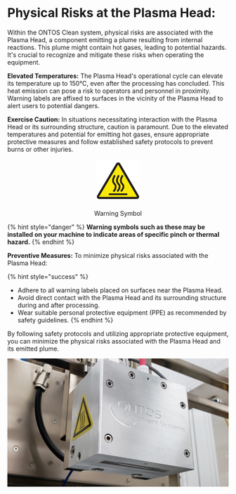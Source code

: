 # Physical Risks at the Plasma Head:

Within the ONTOS Clean system, physical risks are associated with the Plasma Head, a component emitting a plume resulting from internal reactions. This plume might contain hot gases, leading to potential hazards. It's crucial to recognize and mitigate these risks when operating the equipment.

**Elevated Temperatures:** The Plasma Head's operational cycle can elevate its temperature up to 150°C, even after the processing has concluded. This heat emission can pose a risk to operators and personnel in proximity. Warning labels are affixed to surfaces in the vicinity of the Plasma Head to alert users to potential dangers.

**Exercise Caution:** In situations necessitating interaction with the Plasma Head or its surrounding structure, caution is paramount. Due to the elevated temperatures and potential for emitting hot gases, ensure appropriate protective measures and follow established safety protocols to prevent burns or other injuries.

<div align="center">

<figure><img src="../../.gitbook/assets/2.png" alt="" width="98"><figcaption><p>Warning Symbol</p></figcaption></figure>

</div>

{% hint style="danger" %}
**Warning symbols such as these may be installed on your machine to indicate areas of specific pinch or thermal hazard.**
{% endhint %}

**Preventive Measures:** To minimize physical risks associated with the Plasma Head:

{% hint style="success" %}
* Adhere to all warning labels placed on surfaces near the Plasma Head.
* Avoid direct contact with the Plasma Head and its surrounding structure during and after processing.
* Wear suitable personal protective equipment (PPE) as recommended by safety guidelines.
{% endhint %}

By following safety protocols and utilizing appropriate protective equipment, you can minimize the physical risks associated with the Plasma Head and its emitted plume.

![Plasma Head with Thermal Hazard Symbol](../../.gitbook/assets/3.jpeg)
